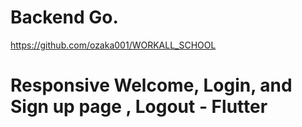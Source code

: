 # Backend Go. 
https://github.com/ozaka001/WORKALL_SCHOOL

# Responsive Welcome, Login, and Sign up page , Logout - Flutter

